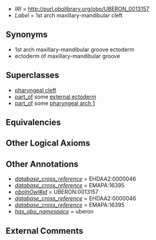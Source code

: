  * *IRI* = http://purl.obolibrary.org/obo/UBERON_0013157
 * *Label* = 1st arch maxillary-mandibular cleft

## Synonyms

 * 1st arch maxillary-mandibular groove ectoderm
 * ectoderm of maxillary-mandibular groove

## Superclasses

 * [pharyngeal cleft](../../UBERON/79/UBERON_0005879.md)
 * [part_of](../../BFO/50/BFO_0000050.md) some [external ectoderm](../../UBERON/76/UBERON_0000076.md)
 * [part_of](../../BFO/50/BFO_0000050.md) some [pharyngeal arch 1](../../UBERON/62/UBERON_0004362.md)

## Equivalencies


## Other Logical Axioms


## Other Annotations

 * *[database_cross_reference](../../ef/oboInOwl#hasDbXref.md)* = EHDAA2:0000046
 * *[database_cross_reference](../../ef/oboInOwl#hasDbXref.md)* = EMAPA:16395
 * *[oboInOwl#id](../../id/oboInOwl#id.md)* = UBERON:0013157
 * *[database_cross_reference](../../ef/oboInOwl#hasDbXref.md)* = EHDAA2:0000046
 * *[database_cross_reference](../../ef/oboInOwl#hasDbXref.md)* = EMAPA:16395
 * *[has_obo_namespace](../../ce/oboInOwl#hasOBONamespace.md)* = uberon

## External Comments

